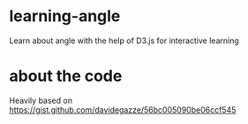 # learning-angle
Learn about angle with the help of D3.js for interactive learning

# about the code
Heavily based on https://gist.github.com/davidegazze/56bc005090be06ccf545